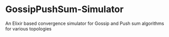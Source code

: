# GossipPushSum-Simulator
An Elixir based convergence simulator for Gossip and Push sum algorithms for various topologies 
